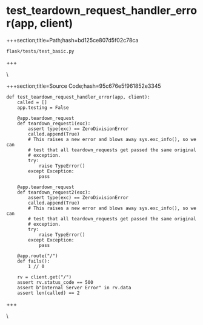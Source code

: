 



# test_teardown_request_handler_error(app, client)
  
+++section;title=Path;hash=bd125ce807d5f02c78ca

`flask/tests/test_basic.py`
  
+++

\
  
+++section;title=Source Code;hash=95c676e5f961852e3345
```
def test_teardown_request_handler_error(app, client):
    called = []
    app.testing = False

    @app.teardown_request
    def teardown_request1(exc):
        assert type(exc) == ZeroDivisionError
        called.append(True)
        # This raises a new error and blows away sys.exc_info(), so we can
        # test that all teardown_requests get passed the same original
        # exception.
        try:
            raise TypeError()
        except Exception:
            pass

    @app.teardown_request
    def teardown_request2(exc):
        assert type(exc) == ZeroDivisionError
        called.append(True)
        # This raises a new error and blows away sys.exc_info(), so we can
        # test that all teardown_requests get passed the same original
        # exception.
        try:
            raise TypeError()
        except Exception:
            pass

    @app.route("/")
    def fails():
        1 // 0

    rv = client.get("/")
    assert rv.status_code == 500
    assert b"Internal Server Error" in rv.data
    assert len(called) == 2
```  
+++

\
